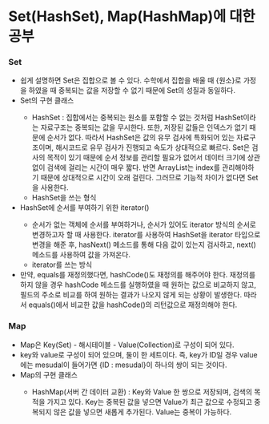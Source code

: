 # Set(HashSet), Map(HashMap)에 대한 공부

<h3>Set</h3>
<ul>
  <li>쉽게 설명하면 Set은 집합으로 볼 수 있다. 수학에서 집합을 배울 때 {원소}로 가정을 하였을 때 중복되는 값을 저장할 수 없기 때문에 Set의 성질과 동일하다.</li>
  <li>Set의 구현 클래스</li>
  <ul>
  <li>HashSet : 집합에서는 중복되는 원소를 포함할 수 없는 것처럼 HashSet이라는 자료구조는 중복되는 값을 무시한다. 또한, 저장된 값들은 인덱스가 없기 때문에 순서가 없다. 따라서 HashSet은 값의        유무 검사에 특화되어 있는 자료구조이며, 해시코드로 유무 검사가 진행되고 속도가 상대적으로 빠르다. Set은 검사의 목적이 있기 때문에 순서 정보를 관리할 필요가 없어서 데이터 크기에 상관없이 검색에        걸리는 시간이 매우 짧다. 반면 ArrayList는 index를 관리해야하기 때문에 상대적으로 시간이 오래 걸린다. 그러므로 기능적 차이가 없다면 Set을 사용한다.</li>
    <li>HashSet을 쓰는 형식</li>
  </ul>
  <li>HashSet에 순서를 부여하기 위한 iterator()</li>
  <ul>
    <li>순서가 없는 객체에 순서를 부여하거나, 순서가 있어도 iterator 방식의 순서로 변경하고자 할 때 사용한다. iterator를 사용하여 HashSet을 iterator 타입으로 변경을 해준 후, hasNext()      메소드를 통해 다음 값이 있는지 검사하고, next() 메소드를 사용하여 값을 가져온다.</li>
    <li>iterator를 쓰는 방식</li>
  </ul>
  <li>만약, equals를 재정의했다면, hashCode()도 재정의를 해주어야 한다. 재정의를 하지 않을 경우 hashCode 메소드를 실행하였을 때 원하는 값으로 비교하지 않고, 필드의 주소로 비교를 하여 원하는     결과가 나오지 않게 되는 상황이 발생한다. 따라서 equals()에서 비교한 값을 hashCode()의 리턴값으로 재정의해야 한다.</li>
</ul>


<h3>Map</h3>
<ul>
  <li>Map은 Key(Set) - 해시테이블 - Value(Collection)로 구성이 되어 있다.</li>
  <li>key와 value로 구성이 되어 있으며, 둘이 한 세트이다. 즉, key가 ID일 경우 value에는 mesudal이 들어가면 {ID : mesudal}이 하나의 쌍이 되는 것이다.</li>
  <li>Map의 구현 클래스</li>
    <ul><li>HashMap(서버 간 데이터 교환) : Key와 Value 한 쌍으로 저장되며, 검색의 목적을 가지고 있다. Key는 중복된 값을 넣으면 Value가 최근 값으로 수정되고 중복되지 않은 값을 넣으면 새롭게 추가된다. Value는 중복이 가능하다.</li><ul>
</ul>

